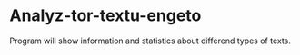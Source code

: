 # Analyz-tor-textu-engeto
Program will show information and statistics about differend types of texts. 
